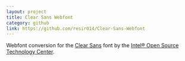 ```yaml
---
layout: project
title: Clear Sans Webfont
category: github
link: https://github.com/resir014/Clear-Sans-Webfont
---
```


Webfont conversion for the [Clear Sans](https://01.org/clear-sans) font by the [Intel&reg; Open Source Technology Center](https://01.org/).
